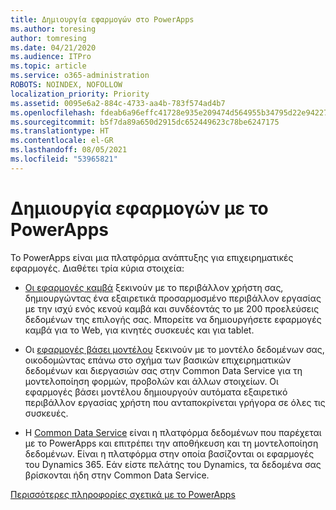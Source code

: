 ```yaml
---
title: Δημιουργία εφαρμογών στο PowerApps
ms.author: toresing
author: tomresing
ms.date: 04/21/2020
ms.audience: ITPro
ms.topic: article
ms.service: o365-administration
ROBOTS: NOINDEX, NOFOLLOW
localization_priority: Priority
ms.assetid: 0095e6a2-884c-4733-aa4b-783f574ad4b7
ms.openlocfilehash: fdeab6a96effc41728e935e209474d564955b34795d22e94227ca741368462b6
ms.sourcegitcommit: b5f7da89a650d2915dc652449623c78be6247175
ms.translationtype: HT
ms.contentlocale: el-GR
ms.lasthandoff: 08/05/2021
ms.locfileid: "53965821"
---
```

# <a name="create-apps-with-powerapps"></a>Δημιουργία εφαρμογών με το PowerApps

Το PowerApps είναι μια πλατφόρμα ανάπτυξης για επιχειρηματικές εφαρμογές. Διαθέτει τρία κύρια στοιχεία: 
  
- [Οι εφαρμογές καμβά](https://go.microsoft.com/fwlink/?linkid=874495) ξεκινούν με το περιβάλλον χρήστη σας, δημιουργώντας ένα εξαιρετικά προσαρμοσμένο περιβάλλον εργασίας με την ισχύ ενός κενού καμβά και συνδέοντάς το με 200 προελεύσεις δεδομένων της επιλογής σας. Μπορείτε να δημιουργήσετε εφαρμογές καμβά για το Web, για κινητές συσκευές και για tablet. 
    
- Οι [εφαρμογές βάσει μοντέλου](https://go.microsoft.com/fwlink/?linkid=874496) ξεκινούν με το μοντέλο δεδομένων σας, οικοδομώντας επάνω στο σχήμα των βασικών επιχειρηματικών δεδομένων και διεργασιών σας στην Common Data Service για τη μοντελοποίηση φορμών, προβολών και άλλων στοιχείων. Οι εφαρμογές βάσει μοντέλου δημιουργούν αυτόματα εξαιρετικό περιβάλλον εργασίας χρήστη που ανταποκρίνεται γρήγορα σε όλες τις συσκευές. 
    
- Η [Common Data Service](https://go.microsoft.com/fwlink/?linkid=874497) είναι η πλατφόρμα δεδομένων που παρέχεται με το PowerApps και επιτρέπει την αποθήκευση και τη μοντελοποίηση δεδομένων. Είναι η πλατφόρμα στην οποία βασίζονται οι εφαρμογές του Dynamics 365. Εάν είστε πελάτης του Dynamics, τα δεδομένα σας βρίσκονται ήδη στην Common Data Service. 
    
[Περισσότερες πληροφορίες σχετικά με το PowerApps](https://go.microsoft.com/fwlink/?linkid=874498)
  

